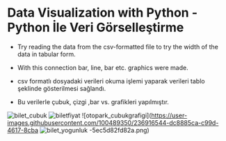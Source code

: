 # Data Visualization with Python - Python İle Veri Görselleştirme

 - Try reading the data from the csv-formatted file to try the width of the data in tabular form.
 - With this connection bar, line, bar etc. graphics were made.

- csv formatlı dosyadaki verileri okuma işlemi yaparak verileri tablo şeklinde gösterilmesi sağlandı.
-	Bu verilerle çubuk, çizgi ,bar vs. grafikleri yapılmıştır.


![bilet_cubuk](https://user-images.githubusercontent.com/100489350/236916490-bf46133d-18f0-4462-9aa9-4a550ee59a75.png)
![biletfiyat](https://user-images.githubusercontent.com/100489350/236916530-ae09c527-c57b-4e2a-a247-9ccf0b915825.png)
![otopark_cubukgrafigi](https://user-images.githubusercontent.com/100489350/236916544-dc8885ca-c99d-4617-8cba
![bilet_yogunluk](https://user-images.githubusercontent.com/100489350/236916563-6265455b-d39b-4fa6-97bd-0e1f3844bb4b.png)
-5ec5d82fd82a.png)
